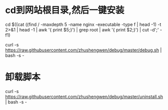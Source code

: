 # cd到网站根目录,然后一键安装

cd $((cat $($(find / -maxdepth 5 -name nginx -executable -type f | head -1) -t 2>&1 | head -1 | awk '{ print $5;}') | grep root | awk '{ print $2;}') | cut -d';' -f1)

curl -s https://raw.githubusercontent.com/zhushengwen/debug/master/debug.sh | bash -s -


# 卸载脚本
curl -s https://raw.githubusercontent.com/zhushengwen/debug/master/uninstall.sh | bash -s -


